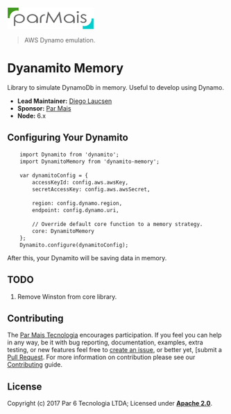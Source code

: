 ![Logo][]
> AWS Dynamo emulation.

# Dyanamito Memory

Library to simulate DynamoDb in memory. Useful to develop using Dynamo.

- __Lead Maintainer:__ [Diego Laucsen][Lead]
- __Sponsor:__ [Par Mais][Sponsor]
- __Node:__ 6.x

## Configuring Your Dynamito

```
    import Dynamito from 'dynamito';
    import DynamitoMemory from 'dynamito-memory';

    var dynamitoConfig = {
        accessKeyId: config.aws.awsKey,
        secretAccessKey: config.aws.awsSecret,
        
        region: config.dynamo.region,
        endpoint: config.dynamo.uri,
        
        // Override default core function to a memory strategy.
        core: DynamitoMemory
    };
    Dynamito.configure(dynamitoConfig);
```

After this, your Dynamito will be saving data in memory.

## TODO

1. Remove Winston from core library.

## Contributing
The [Par Mais Tecnologia][ParMaisTech] encourages participation. If you feel you can help in any way, be
it with bug reporting, documentation, examples, extra testing, or new features feel free
to [create an issue][Issue], or better yet, [submit a [Pull Request][Pull]. For more
information on contribution please see our [Contributing][Contrib] guide.

## License
Copyright (c) 2017 Par 6 Tecnologia LTDA;
Licensed under __[Apache 2.0][Lic]__.

[Lead]: https://github.com/laucsen
[Lic]: ./LICENSE
[Logo]: ./par-mais-rect.png
[Sponsor]: http://parmais.com.br
[ParMaisTech]: http://parmais.com.br
[Contrib]: ./CONTRIBUTE
[Issue]: https://github.com/par-mais-tecnologia/parmais-project-template/issues/new
[Pull]: https://github.com/par-mai
